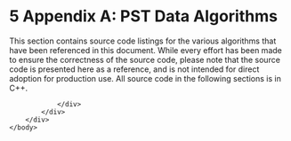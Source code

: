 <html dir="LTR" xmlns:mshelp="http://msdn.microsoft.com/mshelp" xmlns:ddue="http://ddue.schemas.microsoft.com/authoring/2003/5" xmlns:xlink="http://www.w3.org/1999/xlink" xmlns:tool="http://www.microsoft.com/tooltip">
    <head>
        <meta http-equiv="Content-Type" content="text/html; CHARSET=utf-8"></meta>
        <meta name="save" content="history"></meta>
        <title>5 Appendix A: PST Data Algorithms</title>
        <xml>
            <mshelp:toctitle title="5 Appendix A: PST Data Algorithms"></mshelp:toctitle>
            <mshelp:rltitle title="[MS-PST]: Appendix A: PST Data Algorithms"></mshelp:rltitle>
            <mshelp:keyword index="A" term="0347b9db-19db-437f-987d-4bc8841fbe50"></mshelp:keyword>
            <mshelp:attr name="DCSext.ContentType" value="open specification"></mshelp:attr>
            <mshelp:attr name="AssetID" value="0347b9db-19db-437f-987d-4bc8841fbe50"></mshelp:attr>
            <mshelp:attr name="TopicType" value="kbRef"></mshelp:attr>
            <mshelp:attr name="DCSext.Title" value="[MS-PST]: Appendix A: PST Data Algorithms" />
        </xml>
    </head>
    <body>
        <div id="header">
            <h1 class="heading">5 Appendix A: PST Data Algorithms</h1>
        </div>
        <div id="mainSection">
            <div id="mainBody">
                <div id="allHistory" class="saveHistory"></div>
                <div id="sectionSection0" class="section" name="collapseableSection">
                    

<p>This section contains source code listings for the various
algorithms that have been referenced in this document. While every effort has
been made to ensure the correctness of the source code, please note that the
source code is presented here as a reference, and is not intended for direct adoption
for production use. All source code in the following sections is in C++. </p>


                </div>
            </div>
        </div>
    </body>
</html>